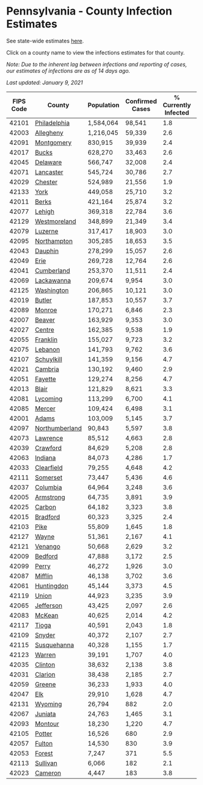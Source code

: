 # Pennsylvania - County Infection Estimates

See state-wide estimates [here](/infections/us-pa).

Click on a county name to view the infections estimates for that county.

*Note: Due to the inherent lag between infections and reporting of cases, our estimates of infections are as of 14 days ago.*

*Last updated: January 9, 2021*

|   FIPS Code |                           County |   Population |   Confirmed Cases |   % Currently Infected |   % Total Infected |
|-------------|----------------------------------|--------------|-------------------|------------------------|--------------------|
|       42101 |     [Philadelphia](philadelphia) |    1,584,064 |            98,541 |                    1.8 |               24.1 |
|       42003 |           [Allegheny](allegheny) |    1,216,045 |            59,339 |                    2.6 |               15.3 |
|       42091 |         [Montgomery](montgomery) |      830,915 |            39,939 |                    2.4 |               17.5 |
|       42017 |                   [Bucks](bucks) |      628,270 |            33,463 |                    2.6 |               18.9 |
|       42045 |             [Delaware](delaware) |      566,747 |            32,008 |                    2.4 |               21.0 |
|       42071 |           [Lancaster](lancaster) |      545,724 |            30,786 |                    2.7 |               18.9 |
|       42029 |               [Chester](chester) |      524,989 |            21,556 |                    1.9 |               13.9 |
|       42133 |                     [York](york) |      449,058 |            25,710 |                    3.2 |               18.0 |
|       42011 |                   [Berks](berks) |      421,164 |            25,874 |                    3.2 |               22.0 |
|       42077 |                 [Lehigh](lehigh) |      369,318 |            22,784 |                    3.6 |               22.8 |
|       42129 |     [Westmoreland](westmoreland) |      348,899 |            21,349 |                    3.4 |               18.8 |
|       42079 |               [Luzerne](luzerne) |      317,417 |            18,903 |                    3.0 |               21.8 |
|       42095 |       [Northampton](northampton) |      305,285 |            18,653 |                    3.5 |               22.1 |
|       42043 |               [Dauphin](dauphin) |      278,299 |            15,057 |                    2.6 |               17.7 |
|       42049 |                     [Erie](erie) |      269,728 |            12,764 |                    2.6 |               14.6 |
|       42041 |         [Cumberland](cumberland) |      253,370 |            11,511 |                    2.4 |               14.4 |
|       42069 |         [Lackawanna](lackawanna) |      209,674 |             9,954 |                    3.0 |               16.6 |
|       42125 |         [Washington](washington) |      206,865 |            10,121 |                    3.0 |               14.8 |
|       42019 |                 [Butler](butler) |      187,853 |            10,557 |                    3.7 |               17.2 |
|       42089 |                 [Monroe](monroe) |      170,271 |             6,846 |                    2.3 |               15.7 |
|       42007 |                 [Beaver](beaver) |      163,929 |             9,353 |                    3.0 |               18.5 |
|       42027 |                 [Centre](centre) |      162,385 |             9,538 |                    1.9 |               17.5 |
|       42055 |             [Franklin](franklin) |      155,027 |             9,723 |                    3.2 |               20.0 |
|       42075 |               [Lebanon](lebanon) |      141,793 |             9,762 |                    3.6 |               23.2 |
|       42107 |         [Schuylkill](schuylkill) |      141,359 |             9,156 |                    4.7 |               20.6 |
|       42021 |               [Cambria](cambria) |      130,192 |             9,460 |                    2.9 |               22.2 |
|       42051 |               [Fayette](fayette) |      129,274 |             8,256 |                    4.7 |               19.4 |
|       42013 |                   [Blair](blair) |      121,829 |             8,621 |                    3.3 |               21.4 |
|       42081 |             [Lycoming](lycoming) |      113,299 |             6,700 |                    4.1 |               18.2 |
|       42085 |                 [Mercer](mercer) |      109,424 |             6,498 |                    3.1 |               18.3 |
|       42001 |                   [Adams](adams) |      103,009 |             5,145 |                    3.7 |               15.7 |
|       42097 | [Northumberland](northumberland) |       90,843 |             5,597 |                    3.8 |               18.8 |
|       42073 |             [Lawrence](lawrence) |       85,512 |             4,663 |                    2.8 |               16.7 |
|       42039 |             [Crawford](crawford) |       84,629 |             5,208 |                    2.8 |               19.1 |
|       42063 |               [Indiana](indiana) |       84,073 |             4,286 |                    1.7 |               15.5 |
|       42033 |         [Clearfield](clearfield) |       79,255 |             4,648 |                    4.2 |               17.7 |
|       42111 |             [Somerset](somerset) |       73,447 |             5,436 |                    4.6 |               22.3 |
|       42037 |             [Columbia](columbia) |       64,964 |             3,248 |                    3.6 |               16.7 |
|       42005 |           [Armstrong](armstrong) |       64,735 |             3,891 |                    3.9 |               18.1 |
|       42025 |                 [Carbon](carbon) |       64,182 |             3,323 |                    3.8 |               16.5 |
|       42015 |             [Bradford](bradford) |       60,323 |             3,325 |                    2.4 |               16.6 |
|       42103 |                     [Pike](pike) |       55,809 |             1,645 |                    1.8 |               12.5 |
|       42127 |                   [Wayne](wayne) |       51,361 |             2,167 |                    4.1 |               13.7 |
|       42121 |               [Venango](venango) |       50,668 |             2,629 |                    3.2 |               15.8 |
|       42009 |               [Bedford](bedford) |       47,888 |             3,172 |                    2.5 |               20.3 |
|       42099 |                   [Perry](perry) |       46,272 |             1,926 |                    3.0 |               12.8 |
|       42087 |               [Mifflin](mifflin) |       46,138 |             3,702 |                    3.6 |               24.8 |
|       42061 |         [Huntingdon](huntingdon) |       45,144 |             3,373 |                    4.5 |               23.2 |
|       42119 |                   [Union](union) |       44,923 |             3,235 |                    3.9 |               21.6 |
|       42065 |           [Jefferson](jefferson) |       43,425 |             2,097 |                    2.6 |               14.6 |
|       42083 |                 [McKean](mckean) |       40,625 |             2,014 |                    4.2 |               14.7 |
|       42117 |                   [Tioga](tioga) |       40,591 |             2,043 |                    1.8 |               15.5 |
|       42109 |                 [Snyder](snyder) |       40,372 |             2,107 |                    2.7 |               15.8 |
|       42115 |       [Susquehanna](susquehanna) |       40,328 |             1,155 |                    1.7 |                9.6 |
|       42123 |                 [Warren](warren) |       39,191 |             1,707 |                    4.0 |               13.3 |
|       42035 |               [Clinton](clinton) |       38,632 |             2,138 |                    3.8 |               17.4 |
|       42031 |               [Clarion](clarion) |       38,438 |             2,185 |                    2.7 |               17.7 |
|       42059 |                 [Greene](greene) |       36,233 |             1,933 |                    4.0 |               16.2 |
|       42047 |                       [Elk](elk) |       29,910 |             1,628 |                    4.7 |               16.4 |
|       42131 |               [Wyoming](wyoming) |       26,794 |               882 |                    2.0 |               10.3 |
|       42067 |               [Juniata](juniata) |       24,763 |             1,465 |                    3.1 |               19.9 |
|       42093 |               [Montour](montour) |       18,230 |             1,220 |                    4.7 |               25.7 |
|       42105 |                 [Potter](potter) |       16,526 |               680 |                    2.9 |               12.5 |
|       42057 |                 [Fulton](fulton) |       14,530 |               830 |                    3.9 |               17.1 |
|       42053 |                 [Forest](forest) |        7,247 |               371 |                    5.5 |               15.7 |
|       42113 |             [Sullivan](sullivan) |        6,066 |               182 |                    2.1 |                8.7 |
|       42023 |               [Cameron](cameron) |        4,447 |               183 |                    3.8 |               12.3 |